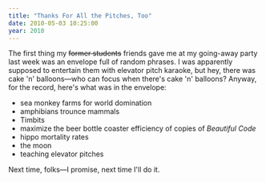 ```yaml
---
title: "Thanks For All the Pitches, Too"
date: 2010-05-03 10:25:00
year: 2010
---
```

The first thing my <span style="text-decoration: line-through;">former students</span> friends gave me at my going-away party last week was an envelope full of random phrases. I was apparently supposed to entertain them with elevator pitch karaoke, but hey, there was cake 'n' balloons—who can focus when there's cake 'n' balloons? Anyway, for the record, here's what was in the envelope:
<ul>
	<li>sea monkey farms for world domination</li>
	<li>amphibians trounce mammals</li>
	<li>Timbits</li>
	<li>maximize the beer bottle coaster efficiency of copies of <em>Beautiful Code</em></li>
	<li>hippo mortality rates</li>
	<li>the moon</li>
	<li>teaching elevator pitches</li>
</ul>
Next time, folks—I promise, next time I'll do it.
